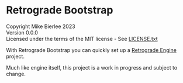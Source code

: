 # Retrograde Bootstrap

Copyright Mike Bierlee 2023  
Version 0.0.0  
Licensed under the terms of the MIT license - See [LICENSE.txt](LICENSE.txt)

With Retrograde Bootstrap you can quickly set up a [Retrograde Engine](https://github.com/mbierlee/retrograde) project.

Much like engine itself, this project is a work in progress and subject to change.
